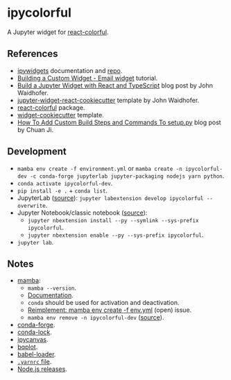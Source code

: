 # ipycolorful

A Jupyter widget for [react-colorful](https://www.npmjs.com/package/react-colorful).

## References

- [ipywidgets](https://ipywidgets.readthedocs.io/en/latest/index.html) documentation and [repo](https://github.com/jupyter-widgets/ipywidgets).
- [Building a Custom Widget - Email widget](https://ipywidgets.readthedocs.io/en/latest/examples/Widget%20Custom.html) tutorial.
- [Build a Jupyter Widget with React and TypeScript](https://blog.jupyter.org/build-a-jupyter-widget-with-react-and-typescript-d83e07340fa3) blog post by John Waidhofer.
- [jupyter-widget-react-cookiecutter](https://github.com/Waidhoferj/jupyter-widget-react-cookiecutter) template by John Waidhofer.
- [react-colorful](https://www.npmjs.com/package/react-colorful) package.
- [widget-cookiecutter](https://github.com/jupyter-widgets/widget-cookiecutter) template.
- [How To Add Custom Build Steps and Commands To setup.py](https://jichu4n.com/posts/how-to-add-custom-build-steps-and-commands-to-setuppy/) blog post by Chuan Ji.

## Development

- `mamba env create -f environment.yml` or `mamba create -n ipycolorful-dev -c conda-forge jupyterlab jupyter-packaging nodejs yarn python`.
- `conda activate ipycolorful-dev`.
- `pip install -e .` + `conda list`.
- JupyterLab ([source](https://github.com/jupyter-widgets/widget-cookiecutter#local-dev-installation-for-jupyterlab)): `jupyter labextension develop ipycolorful --overwrite`.
- Jupyter Notebook/classic notebook ([source](https://github.com/jupyter-widgets/widget-cookiecutter#local-dev-installation-for-classic-notebook)):
  - `jupyter nbextension install --py --symlink --sys-prefix ipycolorful`.
  - `jupyter nbextension enable --py --sys-prefix ipycolorful`.
- `jupyter lab`.

## Notes

- [mamba](https://github.com/mamba-org/mamba):
  - `mamba --version`.
  - [Documentation](https://mamba.readthedocs.io/en/latest/).
  - `conda` should be used for activation and deactivation.
  - [Reimplement: mamba env create -f env.yml](https://github.com/mamba-org/mamba/issues/633) (open) issue.
  - `mamba env remove -n ipycolorful-dev` ([source](https://www.imranabdullah.com/2021-08-21/Conda-and-Mamba-Commands-for-Managing-Virtual-Environments)).
- [conda-forge](https://anaconda.org/conda-forge).
- [conda-lock](https://github.com/conda-incubator/conda-lock).
- [ipycanvas](https://github.com/martinRenou/ipycanvas).
- [bqplot](https://github.com/bqplot/bqplot).
- [babel-loader](https://webpack.js.org/loaders/babel-loader/).
- [`.yarnrc` file](https://classic.yarnpkg.com/en/docs/yarnrc/).
- [Node.js releases](https://nodejs.org/en/about/releases/).
